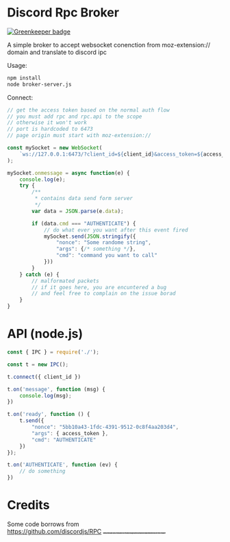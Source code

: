 # Discord Rpc Broker

[![Greenkeeper badge](https://badges.greenkeeper.io/mmis1000/discord-rpc.svg)](https://greenkeeper.io/)

A simple broker to accept websocket conenction from moz-extension:// domain and translate to discord ipc

Usage:

```sh
npm install
node broker-server.js
```

Connect:

```js
// get the access token based on the normal auth flow
// you must add rpc and rpc.api to the scope
// otherwise it won't work
// port is hardcoded to 6473
// page origin must start with moz-extension:// 

const mySocket = new WebSocket(
    `ws://127.0.0.1:6473/?client_id=${client_id}&access_token=${access_token}`
);

mySocket.onmessage = async function(e) {
    console.log(e);
    try {
        /**
         * contains data send form server
         */
        var data = JSON.parse(e.data);

        if (data.cmd === "AUTHENTICATE") {
            // do what ever you want after this event fired
            mySocket.send(JSON.stringify({
                "nonce": "Some randome string",
                "args": {/* something */},
                "cmd": "command you want to call"
            }))
        }
    } catch (e) {
        // malformated packets
        // if it goes here, you are encuntered a bug
        // and feel free to complain on the issue borad
    }
}
```

# API (node.js)

```js
const { IPC } = require('./');

const t = new IPC();

t.connect({ client_id })

t.on('message', function (msg) {
    console.log(msg);
})

t.on('ready', function () {
    t.send({
        "nonce": "5bb10a43-1fdc-4391-9512-0c8f4aa203d4",
        "args": { access_token },
        "cmd": "AUTHENTICATE"
    })
});

t.on('AUTHENTICATE', function (ev) {
    // do something
})
```

# Credits 

Some code borrows from  
https://github.com/discordjs/RPC
<span style="font-size:4px">
    <del>
        Why would you include so many bugs and unused dependencies in the repo?
    </del>
</sapn>
